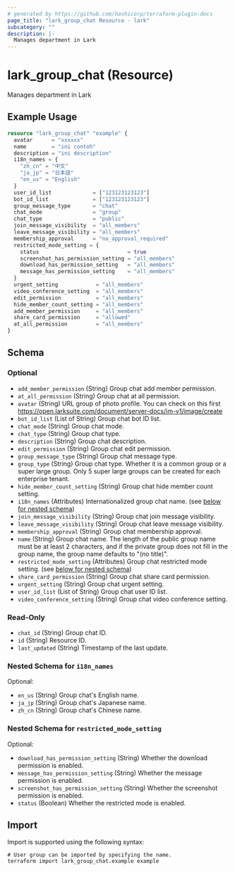 ```yaml
---
# generated by https://github.com/hashicorp/terraform-plugin-docs
page_title: "lark_group_chat Resource - lark"
subcategory: ""
description: |-
  Manages department in Lark
---
```


# lark_group_chat (Resource)

Manages department in Lark

## Example Usage

```terraform
resource "lark_group_chat" "example" {
  avatar      = "xxxxxx"
  name        = "ini contoh"
  description = "ini description"
  i18n_names = {
    "zh_cn" = "中文"
    "ja_jp" = "日本語"
    "en_us" = "English"
  }
  user_id_list             = ["123123123123"]
  bot_id_list              = ["123123123123"]
  group_message_type       = "chat"
  chat_mode                = "group"
  chat_type                = "public"
  join_message_visibility  = "all_members"
  leave_message_visibility = "all_members"
  membership_approval      = "no_approval_required"
  restricted_mode_setting = {
    status                            = true
    screenshot_has_permission_setting = "all_members"
    download_has_permission_setting   = "all_members"
    message_has_permission_setting    = "all_members"
  }
  urgent_setting            = "all_members"
  video_conference_setting  = "all_members"
  edit_permission           = "all_members"
  hide_member_count_setting = "all_members"
  add_member_permission     = "all_members"
  share_card_permission     = "allowed"
  at_all_permission         = "all_members"
}
```

<!-- schema generated by tfplugindocs -->
## Schema

### Optional

- `add_member_permission` (String) Group chat add member permission.
- `at_all_permission` (String) Group chat at all permission.
- `avatar` (String) URL group of photo profile. You can check on this first https://open.larksuite.com/document/server-docs/im-v1/image/create
- `bot_id_list` (List of String) Group chat bot ID list.
- `chat_mode` (String) Group chat mode.
- `chat_type` (String) Group chat type.
- `description` (String) Group chat description.
- `edit_permission` (String) Group chat edit permission.
- `group_message_type` (String) Group chat message type.
- `group_type` (String) Group chat type. Whether it is a common group or a super large group. Only 5 super large groups can be created for each enterprise tenant.
- `hide_member_count_setting` (String) Group chat hide member count setting.
- `i18n_names` (Attributes) Internationalized group chat name. (see [below for nested schema](#nestedatt--i18n_names))
- `join_message_visibility` (String) Group chat join message visibility.
- `leave_message_visibility` (String) Group chat leave message visibility.
- `membership_approval` (String) Group chat membership approval.
- `name` (String) Group chat name. The length of the public group name must be at least 2 characters, and if the private group does not fill in the group name, the group name defaults to "(no title)".
- `restricted_mode_setting` (Attributes) Group chat restricted mode setting. (see [below for nested schema](#nestedatt--restricted_mode_setting))
- `share_card_permission` (String) Group chat share card permission.
- `urgent_setting` (String) Group chat urgent setting.
- `user_id_list` (List of String) Group chat user ID list.
- `video_conference_setting` (String) Group chat video conference setting.

### Read-Only

- `chat_id` (String) Group chat ID.
- `id` (String) Resource ID.
- `last_updated` (String) Timestamp of the last update.

<a id="nestedatt--i18n_names"></a>
### Nested Schema for `i18n_names`

Optional:

- `en_us` (String) Group chat's English name.
- `ja_jp` (String) Group chat's Japanese name.
- `zh_cn` (String) Group chat's Chinese name.


<a id="nestedatt--restricted_mode_setting"></a>
### Nested Schema for `restricted_mode_setting`

Optional:

- `download_has_permission_setting` (String) Whether the download permission is enabled.
- `message_has_permission_setting` (String) Whether the message permission is enabled.
- `screenshot_has_permission_setting` (String) Whether the screenshot permission is enabled.
- `status` (Boolean) Whether the restricted mode is enabled.

## Import

Import is supported using the following syntax:

```shell
# User group can be imported by specifying the name.
terraform import lark_group_chat.example example
```
